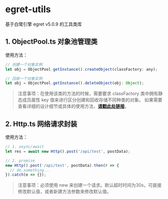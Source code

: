 # egret-utils
基于白鹭引擎 egret v5.0.9 的工具类库



## 1. ObjectPool.ts 对象池管理类
使用方法：

```javascript
// 创建一个对象实例
let obj = ObjectPool.getInstance().createObject(classFactory: any);

// 回收一个对象实例
let obj = ObjectPool.getInstance().deleteObject(obj: Object);
```

> 注意事项：在使用该类的方法的时候，需要要求 classFactory 类中拥有静态成员属性 key 值来进行区分创建和回收存储不同种类的对象。
> 如果需要查看详细的设计细节或具体的使用方法，[**请戳此处链接**](http://a8ccce0e.wiz03.com/share/s/2EPcUe16jknd21LCSr0jir5o1Uo2SA2TUQKH2PyOcZ0XXImI)。



## 2. Http.ts 网络请求封装
使用方法：

```javascript
// 1. async/await
let res = await new Http().post('/api/test', postData);

// 2. promise
new Http().post('/api/test', postData).then(r => {
  // do something...
}).catch(e => {});
```

> 注意事项：必须使用 new 来创建一个请求。默认超时时间为30s，可直接修改默认值，或者新建方法参数来修改默认值。











